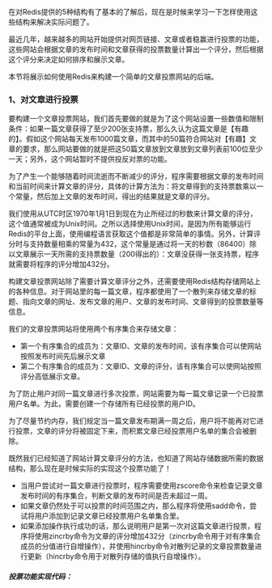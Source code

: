 在对Redis提供的5种结构有了基本的了解后，现在是时候来学习一下怎样使用这些结构来解决实际问题了。

最近几年，越来越多的网站开始提供对网页链接、文章或者稳赢进行投票的功能，这些网站会根据文章的发布时间和文章获得的投票数量计算出一个评分，然后根据这个评分来决定如何排序和展示文章。

本节将展示如何使用Redis来构建一个简单的文章投票网站的后端。

### 1、对文章进行投票

要构建一个文章投票网站，我们首先要做的就是为了这个网站设置一些数值和限制条件：如果一篇文章获得了至少200张支持票，那么久认为这篇文章是【有趣的】。假如这个网站每天发布1000篇文章，而其中的50篇符合网站对【有趣】文章的要求，那么网站要做的就是把这50篇文章放到文章放到文章列表前100位至少一天；另外，这个网站暂时不提供投反对票的功能。

为了产生一个能够随着时间流逝而不断减少的评分，程序需要根据文章的发布时间和当前时间来计算文章的评分，具体的计算方法为：将文章得到的支持票数乘以一个常量，然后加上文章的发布时间，得出的结果就是文章的评分。

我们使用从UTC时区1970年1月1日到现在为止所经过的秒数来计算文章的评分，这个值通常被成为Unix时间。之所以选择使用Unix时间，是因为所有能够运行Redis的平台上面，使用编程语言获取这个值都是非常简单的事情。另外，计算评分时与支持数量相乘的常量为432，这个常量是通过将一天的秒数（86400）除以文章展示一天所需的支持票数量（200得出的）：文章没获得一张支持票，程序就需要将程序的评分增加432分。

构建文章投票网站除了需要计算文章评分之外，还需要使用Redis结构存储网站上的各种信息。对于网站里的每一篇文章，程序都使用了一个散列来存储文章的标题、指向文章的网址、发布文章的用户、文章的发布时间、文章得到的投票数量等信息。

我们的文章投票网站将使用两个有序集合来存储文章：

* 第一个有序集合的成员为：文章ID、文章的发布时间，该有序集合可以使网站按照发布时间先后展示文章
* 第二个有序集合的成员为：文章ID、文章的评分，该有序集合可以使网站按照评分高低展示文章。

为了防止用户对同一篇文章进行多次投票，网站需要为每一篇文章记录一个已投票用户名单。为此，需要创建一个存储所有已经投票的用户ID。

为了尽量节约内存，我们规定当一篇文章发布期满一周之后，用户将不能再对它进行投票，文章的评分将被固定下来，而积累文章已经投票用户名单的集合会被删除。

既然我们已经知道了网站计算文章评分的方法，也知道了网站存储数据所需的数据结构，那么现在是时候实际的实现这个投票功能了！

* 当用户尝试对一篇文章进行投票时，程序需要使用zscore命令来检查记录文章发布时间的有序集合，判断文章的发布时间是否未超过一周。
* 如果文章仍然处于可以投票的时间范围之内，那么程序将使用sadd命令，尝试将用户添加到记录文章已经投票用户名单集合里。
* 如果添加操作执行成功的话，那么说明用户是第一次对这篇文章进行投票，程序将使用zincrby命令为文章的评分增加432分（zincrby命令用于对有序集合成员的分值进行自增操作），并使用hincrby命令对散列记录的文章投票数量进行更新（hincrby命令用于对散列存储的值执行自增操作）。

##### 投票功能实现代码：

```

```



